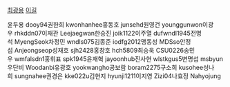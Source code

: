 [최광용](https://github.com/cky31)
[이길](https://github.com/leekil)

윤두용 dooy94권한희 kwonhanhee홍동호 junsehd원영건 younggunwon이광우 rhkddn07이재관 Leejaegwan한승진 joik1122이주열 dufwndl1945전명석 MyengSeok차정민 wndls075김종준 iodfg2012맹동성 MDSso안정섭 Anjeongseop성재호 sjh2428홍창호 hch5809최승욱 CSU0226송민우 wmfalsdn1홍휘표 spk1945윤재혁 jayoonhub진사현 wlstkgus5변명섭 msbyun우단비 Woodanbi유광호 yookwangho공보람 boram2275구소희 kusohee성나희 sungnahee권경은 kke022u김현지 hyunji1211이지영 Zizi04나효정 Nahyojung
